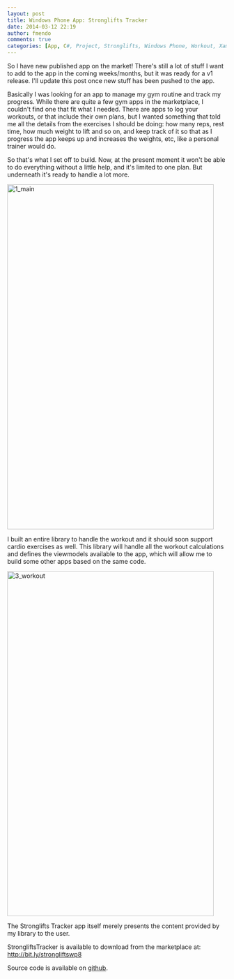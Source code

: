 ```yaml
---
layout: post
title: Windows Phone App: Stronglifts Tracker
date: 2014-03-12 22:19
author: fmendo
comments: true
categories: [App, C#, Project, Stronglifts, Windows Phone, Workout, Xaml]
---
```

So I have new published app on the market! There's still a lot of stuff I want to add to the app in the coming weeks/months, but it was ready for a v1 release. I'll update this post once new stuff has been pushed to the app.

Basically I was looking for an app to manage my gym routine and track my progress. While there are quite a few gym apps in the marketplace, I couldn't find one that fit what I needed. There are apps to log your workouts, or that include their own plans, but I wanted something that told me all the details from the exercises I should be doing: how many reps, rest time, how much weight to lift and so on, and keep track of it so that as I progress the app keeps up and increases the weights, etc, like a personal trainer would do.

So that's what I set off to build. Now, at the present moment it won't be able to do everything without a little help, and it's limited to one plan. But underneath it's ready to handle a lot more.

<a href="http://fmendo.com/wp-content/uploads/2012/12/1_main.png"><img class="aligncenter size-large wp-image-34" src="http://fmendo.com/wp-content/uploads/2012/12/1_main-614x1024.png" alt="1_main" width="474" height="791" /></a>

I built an entire library to handle the workout and it should soon support cardio exercises as well. This library will handle all the workout calculations and defines the viewmodels available to the app, which will allow me to build some other apps based on the same code.

<a href="http://fmendo.com/wp-content/uploads/2012/12/3_workout.png"><img class="aligncenter size-large wp-image-35" src="http://fmendo.com/wp-content/uploads/2012/12/3_workout-614x1024.png" alt="3_workout" width="474" height="791" /></a>

The Stronglifts Tracker app itself merely presents the content provided by my library to the user.

StrongliftsTracker is available to download from the marketplace at: <a href="http://bit.ly/strongliftswp8">http://bit.ly/strongliftswp8</a>

Source code is available on <a href="https://github.com/fmmendo/WorkoutTracker">github</a>.
